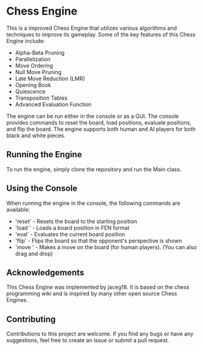 
# Chess Engine
This is a improved Chess Engine that utilizes various algorithms and techniques to improve its gameplay. Some of the key features of this Chess Engine include:

- Alpha-Beta Pruning
- Parallelization
- Move Ordering
- Null Move Pruning
- Late Move Reduction (LMR)
- Opening Book
- Quiescence
- Transposition Tables
- Advanced Evaluation Function

The engine can be run either in the console or as a GUI. The console provides commands to reset the board, load positions, evaluate positions, and flip the board. The engine supports both human and AI players for both black and white pieces.

## Running the Engine
To run the engine, simply clone the repository and run the Main class.

## Using the Console
When running the engine in the console, the following commands are available:

- 'reset' - Resets the board to the starting position
- 'load <FEN>' - Loads a board position in FEN format
- 'eval' - Evaluates the current board position
- 'flip' - Flips the board so that the opponent's perspective is shown
- 'move <move>' - Makes a move on the board (for human players). (You can also drag and drop)

## Acknowledgements
This Chess Engine was implemented by jaceg18. It is based on the chess programming wiki and is inspired by many other open source Chess Engines.

## Contributing
Contributions to this project are welcome. If you find any bugs or have any suggestions, feel free to create an issue or submit a pull request.
